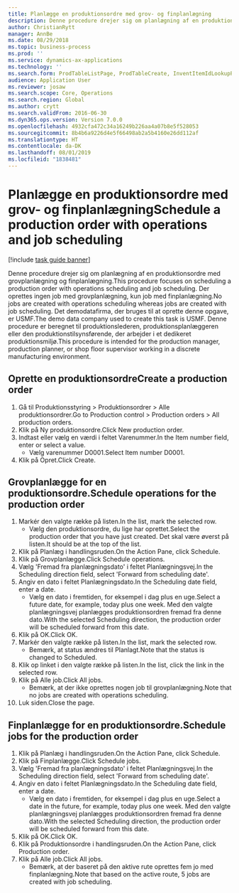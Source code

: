 ```yaml
---
title: Planlægge en produktionsordre med grov- og finplanlægning
description: Denne procedure drejer sig om planlægning af en produktionsordre med grovplanlægning og finplanlægning.
author: ChristianRytt
manager: AnnBe
ms.date: 08/29/2018
ms.topic: business-process
ms.prod: ''
ms.service: dynamics-ax-applications
ms.technology: ''
ms.search.form: ProdTableListPage, ProdTableCreate, InventItemIdLookupPurchase, ProdSchedule, ProdTable, ProdRouteJob
audience: Application User
ms.reviewer: josaw
ms.search.scope: Core, Operations
ms.search.region: Global
ms.author: crytt
ms.search.validFrom: 2016-06-30
ms.dyn365.ops.version: Version 7.0.0
ms.openlocfilehash: 4932cfa472c34a16249b226aa4a07b8e5f528053
ms.sourcegitcommit: 8b4b6a9226d4e5f66498ab2a5b4160e26dd112af
ms.translationtype: HT
ms.contentlocale: da-DK
ms.lasthandoff: 08/01/2019
ms.locfileid: "1838481"
---
```

# <a name="schedule-a-production-order-with-operations-and-job-scheduling"></a><span data-ttu-id="b0369-103">Planlægge en produktionsordre med grov- og finplanlægning</span><span class="sxs-lookup"><span data-stu-id="b0369-103">Schedule a production order with operations and job scheduling</span></span>

[!include [task guide banner](../../includes/task-guide-banner.md)]

<span data-ttu-id="b0369-104">Denne procedure drejer sig om planlægning af en produktionsordre med grovplanlægning og finplanlægning.</span><span class="sxs-lookup"><span data-stu-id="b0369-104">This procedure focuses on scheduling a production order with operations scheduling and job scheduling.</span></span> <span data-ttu-id="b0369-105">Der oprettes ingen job med grovplanlægning, kun job med finplanlægning.</span><span class="sxs-lookup"><span data-stu-id="b0369-105">No jobs are created with operations scheduling whereas jobs are created with job scheduling.</span></span> <span data-ttu-id="b0369-106">Det demodatafirma, der bruges til at oprette denne opgave, er USMF.</span><span class="sxs-lookup"><span data-stu-id="b0369-106">The demo data company used to create this task is USMF.</span></span> <span data-ttu-id="b0369-107">Denne procedure er beregnet til produktionslederen, produktionsplanlæggeren eller den produktionstilsynsførende, der arbejder i et dedikeret produktionsmiljø.</span><span class="sxs-lookup"><span data-stu-id="b0369-107">This procedure is intended for the production manager, production planner, or shop floor supervisor working in a discrete manufacturing environment.</span></span>


## <a name="create-a-production-order"></a><span data-ttu-id="b0369-108">Oprette en produktionsordre</span><span class="sxs-lookup"><span data-stu-id="b0369-108">Create a production order</span></span>
1. <span data-ttu-id="b0369-109">Gå til Produktionsstyring > Produktionsordrer > Alle produktionsordrer.</span><span class="sxs-lookup"><span data-stu-id="b0369-109">Go to Production control > Production orders > All production orders.</span></span>
2. <span data-ttu-id="b0369-110">Klik på Ny produktionsordre.</span><span class="sxs-lookup"><span data-stu-id="b0369-110">Click New production order.</span></span>
3. <span data-ttu-id="b0369-111">Indtast eller vælg en værdi i feltet Varenummer.</span><span class="sxs-lookup"><span data-stu-id="b0369-111">In the Item number field, enter or select a value.</span></span>
    * <span data-ttu-id="b0369-112">Vælg varenummer D0001.</span><span class="sxs-lookup"><span data-stu-id="b0369-112">Select Item number D0001.</span></span>  
4. <span data-ttu-id="b0369-113">Klik på Opret.</span><span class="sxs-lookup"><span data-stu-id="b0369-113">Click Create.</span></span>

## <a name="schedule-operations-for-the-production-order"></a><span data-ttu-id="b0369-114">Grovplanlægge for en produktionsordre.</span><span class="sxs-lookup"><span data-stu-id="b0369-114">Schedule operations for the production order</span></span>
1. <span data-ttu-id="b0369-115">Markér den valgte række på listen.</span><span class="sxs-lookup"><span data-stu-id="b0369-115">In the list, mark the selected row.</span></span>
    * <span data-ttu-id="b0369-116">Vælg den produktionsordre, du lige har oprettet.</span><span class="sxs-lookup"><span data-stu-id="b0369-116">Select the production order that you have just created.</span></span> <span data-ttu-id="b0369-117">Det skal være øverst på listen.</span><span class="sxs-lookup"><span data-stu-id="b0369-117">It should be at the top of the list.</span></span>      
2. <span data-ttu-id="b0369-118">Klik på Planlæg i handlingsruden.</span><span class="sxs-lookup"><span data-stu-id="b0369-118">On the Action Pane, click Schedule.</span></span>
3. <span data-ttu-id="b0369-119">Klik på Grovplanlægge.</span><span class="sxs-lookup"><span data-stu-id="b0369-119">Click Schedule operations.</span></span>
4. <span data-ttu-id="b0369-120">Vælg 'Fremad fra planlægningsdato' i feltet Planlægningsvej.</span><span class="sxs-lookup"><span data-stu-id="b0369-120">In the Scheduling direction field, select 'Forward from scheduling date'.</span></span>
5. <span data-ttu-id="b0369-121">Angiv en dato i feltet Planlægningsdato.</span><span class="sxs-lookup"><span data-stu-id="b0369-121">In the Scheduling date field, enter a date.</span></span>
    * <span data-ttu-id="b0369-122">Vælg en dato i fremtiden, for eksempel i dag plus en uge.</span><span class="sxs-lookup"><span data-stu-id="b0369-122">Select a future date, for example, today plus one week.</span></span> <span data-ttu-id="b0369-123">Med den valgte planlægningsvej planlægges produktionsordren fremad fra denne dato.</span><span class="sxs-lookup"><span data-stu-id="b0369-123">With the selected Scheduling direction, the production order will be scheduled forward from this date.</span></span>  
6. <span data-ttu-id="b0369-124">Klik på OK.</span><span class="sxs-lookup"><span data-stu-id="b0369-124">Click OK.</span></span>
7. <span data-ttu-id="b0369-125">Markér den valgte række på listen.</span><span class="sxs-lookup"><span data-stu-id="b0369-125">In the list, mark the selected row.</span></span>
    * <span data-ttu-id="b0369-126">Bemærk, at status ændres til Planlagt.</span><span class="sxs-lookup"><span data-stu-id="b0369-126">Note that the status is changed to Scheduled.</span></span>  
8. <span data-ttu-id="b0369-127">Klik op linket i den valgte række på listen.</span><span class="sxs-lookup"><span data-stu-id="b0369-127">In the list, click the link in the selected row.</span></span>
9. <span data-ttu-id="b0369-128">Klik på Alle job.</span><span class="sxs-lookup"><span data-stu-id="b0369-128">Click All jobs.</span></span>
    * <span data-ttu-id="b0369-129">Bemærk, at der ikke oprettes nogen job til grovplanlægning.</span><span class="sxs-lookup"><span data-stu-id="b0369-129">Note that no jobs are created with operations scheduling.</span></span>  
10. <span data-ttu-id="b0369-130">Luk siden.</span><span class="sxs-lookup"><span data-stu-id="b0369-130">Close the page.</span></span>

## <a name="schedule-jobs-for-the-production-order"></a><span data-ttu-id="b0369-131">Finplanlægge for en produktionsordre.</span><span class="sxs-lookup"><span data-stu-id="b0369-131">Schedule jobs for the production order</span></span>
1. <span data-ttu-id="b0369-132">Klik på Planlæg i handlingsruden.</span><span class="sxs-lookup"><span data-stu-id="b0369-132">On the Action Pane, click Schedule.</span></span>
2. <span data-ttu-id="b0369-133">Klik på Finplanlægge.</span><span class="sxs-lookup"><span data-stu-id="b0369-133">Click Schedule jobs.</span></span>
3. <span data-ttu-id="b0369-134">Vælg 'Fremad fra planlægningsdato' i feltet Planlægningsvej.</span><span class="sxs-lookup"><span data-stu-id="b0369-134">In the Scheduling direction field, select 'Forward from scheduling date'.</span></span>
4. <span data-ttu-id="b0369-135">Angiv en dato i feltet Planlægningsdato.</span><span class="sxs-lookup"><span data-stu-id="b0369-135">In the Scheduling date field, enter a date.</span></span>
    * <span data-ttu-id="b0369-136">Vælg en dato i fremtiden, for eksempel i dag plus en uge.</span><span class="sxs-lookup"><span data-stu-id="b0369-136">Select a date in the future, for example, today plus one week.</span></span> <span data-ttu-id="b0369-137">Med den valgte planlægningsvej planlægges produktionsordren fremad fra denne dato.</span><span class="sxs-lookup"><span data-stu-id="b0369-137">With the selected Scheduling direction, the production order will be scheduled forward from this date.</span></span>  
5. <span data-ttu-id="b0369-138">Klik på OK.</span><span class="sxs-lookup"><span data-stu-id="b0369-138">Click OK.</span></span>
6. <span data-ttu-id="b0369-139">Klik på Produktionsordre i handlingsruden.</span><span class="sxs-lookup"><span data-stu-id="b0369-139">On the Action Pane, click Production order.</span></span>
7. <span data-ttu-id="b0369-140">Klik på Alle job.</span><span class="sxs-lookup"><span data-stu-id="b0369-140">Click All jobs.</span></span>
    * <span data-ttu-id="b0369-141">Bemærk, at der baseret på den aktive rute oprettes fem jo med finplanlægning.</span><span class="sxs-lookup"><span data-stu-id="b0369-141">Note that based on the active route, 5 jobs are created with job scheduling.</span></span>  

